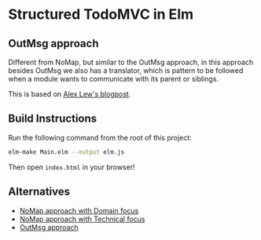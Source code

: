 # Structured TodoMVC in Elm
## OutMsg approach

Different from NoMap, but similar to the OutMsg approach, in this approach besides OutMsg we also has a translator, which is pattern to be followed when a module wants to communicate with its parent or siblings.

This is based on [Alex Lew's blogpost](https://medium.com/@alex.lew/the-translator-pattern-a-model-for-child-to-parent-communication-in-elm-f4bfaa1d3f98).


## Build Instructions

Run the following command from the root of this project:

```bash
elm-make Main.elm --output elm.js
```

Then open `index.html` in your browser!

## Alternatives

- [NoMap approach with Domain focus](https://github.com/rogeriochaves/structured-elm-todomvc/tree/nomap-domain)
- [NoMap approach with Technical focus](https://github.com/rogeriochaves/structured-elm-todomvc/tree/nomap-technical)
- [OutMsg approach](https://github.com/rogeriochaves/structured-elm-todomvc/tree/outmsg)
